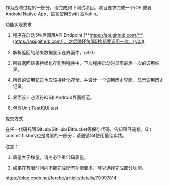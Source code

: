 作为应聘过程的一部分，请完成如下测试项目。项目要求完成一个iOS 或者Android Native App，语言使用Swift 或Kotlin。

功能实现要求

1. 程序在启动5秒后调用API Endpoint [**https://api.github.com/**](https://api.github.com/)。之后循环每隔5秒都要调用一次。(v0.1)

2. 解析返回的结果数据显示在界面中。(v0.1)

3. 所有返回结果持续化存到到程序中，下次程序启动时显示最后一次的调用结果。

4. 所有的调用记录也应该持续化存储，并设计一个调用历史界面，显示调用历史记录。

5. 界面设计必须符iOS和Android界面规范。

6. 包含Unit Test和UI test

提交方式

在任一代码托管GitLab/GitHub/Bitbucket等保存代码，告知项目链接。Git commit history也是考察的一部分，请遵循Git使用最佳实践。

注意：

1. 质量大于数量，请务必注重代码质量。

2. 如果在有限时间内不能完成所有功能要求，可以选择完成部分功能。


https://blog.csdn.net/forebe/article/details/79997814
